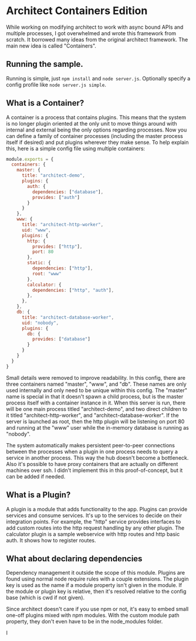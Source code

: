 # Architect Containers Edition

While working on modifying architect to work with async bound APIs and multiple processes, I got overwhelmed and wrote this framework from scratch.  It borrowed many ideas from the original architect framework.  The main new idea is called "Containers".

## Running the sample.

Running is simple, just `npm install` and `node server.js`.  Optionally specify a config profile like `node server.js simple`.

## What is a Container?

A container is a process that contains plugins.  This means that the system is no longer plugin oriented at the only unit to move things around with internal and external being the only options regarding processes.  Now you can define a family of container processes (including the master process itself if desired) and put plugins wherever they make sense.  To help explain this, here is a simple config file using multiple containers:

```js
module.exports = {
  containers: {
    master: {
      title: "architect-demo",
      plugins: {
        auth: {
          dependencies: ["database"],
          provides: ["auth"]
        }
      }
    },
    www: {
      title: "architect-http-worker",
      uid: "www",
      plugins: {
        http: {
          provides: ["http"],
          port: 80
        },
        static: {
          dependencies: ["http"],
          root: "www"
        },
        calculator: {
          dependencies: ["http", "auth"],
        },
      },
    },
    db: {
      title: "architect-database-worker",
      uid: "nobody",
      plugins: {
        db: {
          provides: ["database"]
        }
      }
    }
  }
}
```

Small details were removed to improve readability.  In this config, there are three containers named "master", "www", and "db".  These names are only used internally and only need to be unique within this config.  The "master" name is special in that it doesn't spawn a child process, but is the master process itself with a container instance in it.  When this server is run, there will be one main process titled "architect-demo", and two direct children to it titled "architect-http-worker", and "architect-database-worker".  If the server is launched as root, then the http plugin will be listening on port 80 and running at the "www" user while the in-memory database is running as "nobody".

The system automatically makes persistent peer-to-peer connections between the processes when a plugin in one process needs to query a service in another process.  This way the hub doesn't become a bottleneck.  Also it's possible to have proxy containers that are actually on different machines over ssh.  I didn't implement this in this proof-of-concept, but it can be added if needed.

## What is a Plugin?

A plugin is a module that adds functionality to the app.  Plugins can provide services and consume services.  It's up to the services to decide on their integration points.  For example, the "http" service provides interfaces to add custom routes into the http request handling by any other plugin.  The calculator plugin is a sample webservice with http routes and http basic auth.  It shows how to register routes.

## What about declaring dependencies

Dependency management it outside the scope of this module.  Plugins are found using normal node require rules with a couple extensions.  The plugin key is used as the name if a module property isn't given in the module.  If the module or plugin key is relative, then it's resolved relative to the config base (which is cwd if not given).

Since architect doesn't care if you use npm or not, it's easy to embed small one-off plugins mixed with npm modules.  With the custom module path property, they don't even have to be in the node_modules folder.

I